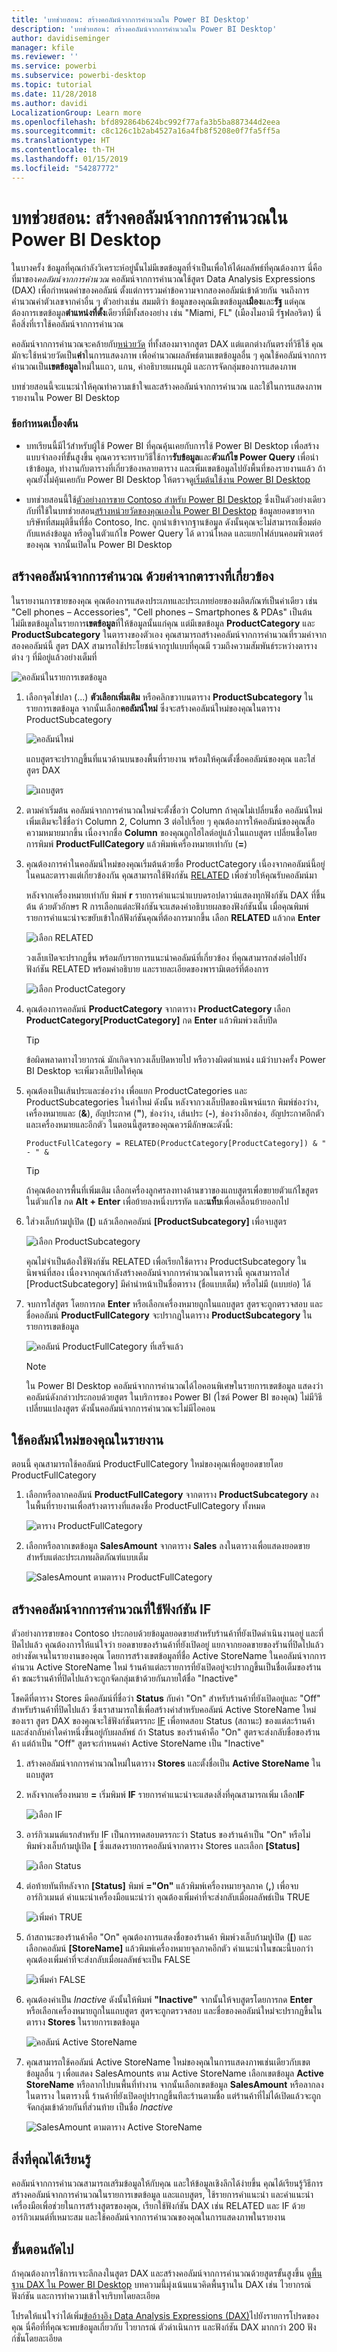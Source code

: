 ```yaml
---
title: 'บทช่วยสอน: สร้างคอลัมน์จากการคำนวณใน Power BI Desktop'
description: 'บทช่วยสอน: สร้างคอลัมน์จากการคำนวณใน Power BI Desktop'
author: davidiseminger
manager: kfile
ms.reviewer: ''
ms.service: powerbi
ms.subservice: powerbi-desktop
ms.topic: tutorial
ms.date: 11/28/2018
ms.author: davidi
LocalizationGroup: Learn more
ms.openlocfilehash: bfd892864b624bc992f77afa3b5ba887344d2eea
ms.sourcegitcommit: c8c126c1b2ab4527a16a4fb8f5208e0f7fa5ff5a
ms.translationtype: HT
ms.contentlocale: th-TH
ms.lasthandoff: 01/15/2019
ms.locfileid: "54287772"
---
```

# <a name="tutorial-create-calculated-columns-in-power-bi-desktop"></a>บทช่วยสอน: สร้างคอลัมน์จากการคำนวณใน Power BI Desktop

ในบางครั้ง ข้อมูลที่คุณกำลังวิเคราะห์อยู่นั้นไม่มีเขตข้อมูลที่จำเป็นเพื่อให้ได้ผลลัพธ์ที่คุณต้องการ นี่คือที่มาของ*คอลัมน์จากการคำนวณ* คอลัมน์จากการคำนวณใช้สูตร Data Analysis Expressions (DAX) เพื่อกำหนดค่าของคอลัมน์ ตั้งแต่การรวมค่าข้อความจากสองคอลัมน์เข้าด้วยกัน จนถึงการคำนวณค่าตัวเลขจากค่าอื่น ๆ ตัวอย่างเช่น สมมติว่า ข้อมูลของคุณมีเขตข้อมูล**เมือง**และ**รัฐ** แต่คุณต้องการเขตข้อมูล**ตำแหน่งที่ตั้ง**เดียวที่มีทั้งสองอย่าง เช่น "Miami, FL" (เมืองไมอามี รัฐฟลอริดา) นี่คือสิ่งที่เราใช้คอลัมน์จากการคำนวณ

คอลัมน์จากการคำนวณจะคล้ายกับ[หน่วยวัด](desktop-tutorial-create-measures.md) ที่ทั้งสองมาจากสูตร DAX แต่แตกต่างกันตรงที่วิธีใช้ คุณมักจะใช้หน่วยวัดเป็น**ค่า**ในการแสดงภาพ เพื่อคำนวณผลลัพธ์ตามเขตข้อมูลอื่น ๆ คุณใช้คอลัมน์จากการคำนวณเป็น**เขตข้อมูล**ใหม่ในแถว, แกน, คำอธิบายแผนภูมิ และการจัดกลุ่มของการแสดงภาพ

บทช่วยสอนนี้จะแนะนำให้คุณทำความเข้าใจและสร้างคอลัมน์จากการคำนวณ และใช้ในการแสดงภาพรายงานใน Power BI Desktop 

### <a name="prerequisites"></a>ข้อกำหนดเบื้องต้น
- บทเรียนนี้มีไว้สำหรับผู้ใช้ Power BI ที่คุณคุ้นเคยกับการใช้ Power BI Desktop เพื่อสร้างแบบจำลองที่ขั้นสูงขึ้น คุณควรจะทราบวิธีใช้การ**รับข้อมูล**และ**ตัวแก้ไข Power Query** เพื่อนำเข้าข้อมูล, ทำงานกับตารางที่เกี่ยวข้องหลายตาราง และเพิ่มเขตข้อมูลไปยังพื้นที่ของรายงานแล้ว ถ้าคุณยังไม่คุ้นเคยกับ Power BI Desktop ให้ตรวจดู[เริ่มต้นใช้งาน Power BI Desktop](desktop-getting-started.md)
  
- บทช่วยสอนนี้ใช้[ตัวอย่างการขาย Contoso สำหรับ Power BI Desktop](http://download.microsoft.com/download/4/6/A/46AB5E74-50F6-4761-8EDB-5AE077FD603C/Contoso%20Sales%20Sample%20for%20Power%20BI%20Desktop.zip) ซึ่งเป็นตัวอย่างเดียวกับที่ใช้ในบทช่วยสอน[สร้างหน่วยวัดของคุณเองใน Power BI Desktop](desktop-tutorial-create-measures.md) ข้อมูลยอดขายจากบริษัทที่สมมุติขึ้นที่ชื่อ Contoso, Inc. ถูกนำเข้าจากฐานข้อมูล ดังนั้นคุณจะไม่สามารถเชื่อมต่อกับแหล่งข้อมูล หรือดูในตัวแก้ไข Power Query ได้ ดาวน์โหลด และแยกไฟล์บนคอมพิวเตอร์ของคุณ จากนั้นเปิดใน Power BI Desktop

## <a name="create-a-calculated-column-with-values-from-related-tables"></a>สร้างคอลัมน์จากการคำนวณ ด้วยค่าจากตารางที่เกี่ยวข้อง

ในรายงานการขายของคุณ คุณต้องการแสดงประเภทและประเภทย่อยของผลิตภัณฑ์เป็นค่าเดียว เช่น "Cell phones – Accessories", "Cell phones – Smartphones & PDAs" เป็นต้น ไม่มีเขตข้อมูลในรายการ**เขตข้อมูล**ที่ให้ข้อมูลนั้นแก่คุณ แต่มีเขตข้อมูล **ProductCategory** และ **ProductSubcategory** ในตารางของตัวเอง คุณสามารถสร้างคอลัมน์จากการคำนวณที่รวมค่าจากสองคอลัมน์นี้ สูตร DAX สามารถใช้ประโยชน์จากรูปแบบที่คุณมี รวมถึงความสัมพันธ์ระหว่างตารางต่าง ๆ ที่มีอยู่แล้วอย่างเต็มที่ 

 ![คอลัมน์ในรายการเขตข้อมูล](media/desktop-tutorial-create-calculated-columns/create1.png)

1.  เลือกจุดไข่ปลา (...) **ตัวเลือกเพิ่มเติม** หรือคลิกขวาบนตาราง **ProductSubcategory** ในรายการเขตข้อมูล จากนั้นเลือก**คอลัมน์ใหม่** ซึ่งจะสร้างคอลัมน์ใหม่ของคุณในตาราง ProductSubcategory
    
    ![คอลัมน์ใหม่](media/desktop-tutorial-create-calculated-columns/create2.png)
    
    แถบสูตรจะปรากฏขึ้นที่แนวด้านบนของพื้นที่รายงาน พร้อมให้คุณตั้งชื่อคอลัมน์ของคุณ และใส่สูตร DAX
    
    ![แถบสูตร](media/desktop-tutorial-create-calculated-columns/create3.png)
    
2.  ตามค่าเริ่มต้น คอลัมน์จากการคำนวณใหม่จะตั้งชื่อว่า Column ถ้าคุณไม่เปลี่ยนชื่อ คอลัมน์ใหม่เพิ่มเติมจะใช้ชื่อว่า Column 2, Column 3 ต่อไปเรื่อย ๆ คุณต้องการให้คอลัมน์ของคุณสื่อความหมายมากขึ้น เนื่องจากชื่อ **Column** ของคุณถูกไฮไลต์อยู่แล้วในแถบสูตร เปลี่ยนชื่อโดยการพิมพ์ **ProductFullCategory** แล้วพิมพ์เครื่องหมายเท่ากับ (**=**)
    
3.  คุณต้องการค่าในคอลัมน์ใหม่ของคุณเริ่มต้นด้วยชื่อ ProductCategory เนื่องจากคอลัมน์นี้อยู่ในคนละตารางแต่เกี่ยวข้องกัน คุณสามารถใช้ฟังก์ชัน [RELATED](https://msdn.microsoft.com/library/ee634202.aspx) เพื่อช่วยให้คุณรับคอลัมน์มา
    
    หลังจากเครื่องหมายเท่ากับ พิมพ์ **r** รายการคำแนะนำแบบดรอปดาวน์แสดงทุกฟังก์ชัน DAX ที่ขึ้นต้น ด้วยตัวอักษร R การเลือกแต่ละฟังก์ชันจะแสดงคำอธิบายผลของฟังก์ชันนั้น เมื่อคุณพิมพ์ รายการคำแนะนำจะขยับเข้าใกล้ฟังก์ชันคุณที่ต้องการมากขึ้น เลือก **RELATED** แล้วกด **Enter**
    
    ![เลือก RELATED](media/desktop-tutorial-create-calculated-columns/create4.png)
    
    วงเล็บเปิดจะปรากฏขึ้น พร้อมกับรายการแนะนำคอลัมน์ที่เกี่ยวข้อง ที่คุณสามารถส่งต่อไปยังฟังก์ชัน RELATED พร้อมคำอธิบาย และรายละเอียดของพารามิเตอร์ที่ต้องการ 
    
    ![เลือก ProductCategory](media/desktop-tutorial-create-calculated-columns/create5.png)
    
4.  คุณต้องการคอลัมน์ **ProductCategory** จากตาราง **ProductCategory** เลือก **ProductCategory[ProductCategory]** กด **Enter** แล้วพิมพ์วงเล็บปิด
    
    > [!TIP]
    > ข้อผิดพลาดทางไวยากรณ์ มักเกิดจากวงเล็บปิดหายไป หรือวางผิดตำแหน่ง แม้ว่าบางครั้ง Power BI Desktop จะเพิ่มวงเล็บปิดให้คุณ
    
4. คุณต้องเป็นเส้นประและช่องว่าง เพื่อแยก ProductCategories และ ProductSubcategories ในค่าใหม่ ดังนั้น หลังจากวงเล็บปิดของนิพจน์แรก พิมพ์ช่องว่าง, เครื่องหมายและ (**&**), อัญประกาศ (**"**), ช่องว่าง, เส้นประ (**-**), ช่องว่างอีกช่อง, อัญประกาศอีกตัว และเครื่องหมายและอีกตัว ในตอนนี้สูตรของคุณควรมีลักษณะดังนี้:
    
    `ProductFullCategory = RELATED(ProductCategory[ProductCategory]) & " - " &`
    
    > [!TIP]
    > ถ้าคุณต้องการพื้นที่เพิ่มเติม เลือกเครื่องลูกศรลงทางด้านขวาของแถบสูตรเพื่อขยายตัวแก้ไขสูตร ในตัวแก้ไข กด **Alt + Enter** เพื่อย้ายลงหนึ่งบรรทัด และ**แท็บ**เพื่อเคลื่อนย้ายออกไป
    
5.  ใส่วงเล็บก้ามปูเปิด (**[**) แล้วเลือกคอลัมน์ **[ProductSubcategory]** เพื่อจบสูตร 
    
    ![เลือก ProductSubcategory](media/desktop-tutorial-create-calculated-columns/create6.png)
    
    คุณไม่จำเป็นต้องใช้ฟังก์ชัน RELATED เพื่อเรียกใช้ตาราง ProductSubcategory ในนิพจน์ที่สอง เนื่องจากคุณกำลังสร้างคอลัมน์จากการคำนวณในตารางนี้ คุณสามารถใส่ [ProductSubcategory] มีคำนำหน้าเป็นชื่อตาราง (ชื่อแบบเต็ม) หรือไม่มี (แบบย่อ) ได้
    
6.  จบการใส่สูตร โดยการกด **Enter** หรือเลือกเครื่องหมายถูกในแถบสูตร สูตรจะถูกตรวจสอบ และชื่อคอลัมน์ **ProductFullCategory** จะปรากฏในตาราง **ProductSubcategory** ในรายการเขตข้อมูล 
    
    ![คอลัมน์ ProductFullCategory ที่เสร็จแล้ว](media/desktop-tutorial-create-calculated-columns/create7.png)
    
    >[!NOTE]
    >ใน Power BI Desktop คอลัมน์จากการคำนวณได้ไอคอนพิเศษในรายการเขตข้อมูล แสดงว่าคอลัมน์ดังกล่าวประกอบด้วยสูตร ในบริการของ Power BI (ไซต์ Power BI ของคุณ) ไม่มีวิธีเปลี่ยนแปลงสูตร ดังนั้นคอลัมน์จากการคำนวณจะไม่มีไอคอน
    
## <a name="use-your-new-column-in-a-report"></a>ใช้คอลัมน์ใหม่ของคุณในรายงาน

ตอนนี้ คุณสามารถใช้คอลัมน์ ProductFullCategory ใหม่ของคุณเพื่อดูยอดขายโดย ProductFullCategory

1. เลือกหรือลากคอลัมน์ **ProductFullCategory** จากตาราง **ProductSubcategory** ลงในพื้นที่รายงานเพื่อสร้างตารางที่แสดงชื่อ ProductFullCategory ทั้งหมด
   
   ![ตาราง ProductFullCategory](media/desktop-tutorial-create-calculated-columns/vis1.png)
    
2. เลือกหรือลากเขตข้อมูล **SalesAmount** จากตาราง **Sales** ลงในตารางเพื่อแสดงยอดขายสำหรับแต่ละประเภทผลิตภัณฑ์แบบเต็ม
   
   ![SalesAmount ตามตาราง ProductFullCategory](media/desktop-tutorial-create-calculated-columns/vis2.png)
    
## <a name="create-a-calculated-column-that-uses-an-if-function"></a>สร้างคอลัมน์จากการคำนวณที่ใช้ฟังก์ชัน IF

ตัวอย่างการขายของ Contoso ประกอบด้วยข้อมูลยอดขายสำหรับร้านค้าที่ยังเปิดดำเนินงานอยู่ และที่ปิดไปแล้ว คุณต้องการให้แน่ใจว่า ยอดขายของร้านค้าที่ยังเปิดอยู่ แยกจากยอดขายของรัานที่ปิดไปแล้วอย่างชัดเจนในรายงานของคุณ โดยการสร้างเขตข้อมูลที่ชื่อ Active StoreName ในคอลัมน์จากการคำนวน Active StoreName ใหม่ ร้านค้าแต่ละรายการที่ยังเปิดอยู่จะปรากฏขึ้นเป็นชื่อเต็มของร้านค้า ขณะร้านค้าที่ปิดไปแล้วจะถูกจัดกลุ่มเข้าด้วยกันภายใต้ชื่อ "Inactive" 

โชคดีที่ตาราง Stores มีคอลัมน์ที่ชื่อว่า **Status** กับค่า "On" สำหรับร้านค้าที่ยังเปิดอยู่และ "Off" สำหรับร้านค้าที่ปิดไปแล้ว ซึ่งเราสามารถใช้เพื่อสร้างค่าสำหรับคอลัมน์ Active StoreName ใหม่ของเรา สูตร DAX ของคุณจะใช้ฟังก์ชันตรรกะ [IF](https://msdn.microsoft.com/library/ee634824.aspx) เพื่อทดสอบ Status (สถานะ) ของแต่ละร้านค้า และส่งกลับค่าใดค่าหนึ่งขึ้นอยู่กับผลลัพธ์ ถ้า Status ของร้านค้าคือ "On" สูตรจะส่งกลับชื่อของร้านค้า แต่ถ้าเป็น "Off" สูตรจะกำหนดค่า Active StoreName เป็น "Inactive" 


1.  สร้างคอลัมน์จากการคำนวณใหม่ในตาราง **Stores** และตั้งชื่อเป็น **Active StoreName** ในแถบสูตร
    
2.  หลังจากเครื่องหมาย **=** เริ่มพิมพ์ **IF** รายการคำแนะนำจะแสดงสิ่งที่คุณสามารถเพิ่ม เลือก**IF**
    
    ![เลือก IF](media/desktop-tutorial-create-calculated-columns/if1.png)
    
3.  อาร์กิวเมนต์แรกสำหรับ IF เป็นการทดสอบตรรกะว่า Status ของร้านค้าเป็น "On" หรือไม่ พิมพ์วงเล็บก้ามปูเปิด **[** ซึ่งแสดงรายการคอลัมน์จากตาราง Stores และเลือก **[Status]**
    
    ![เลือก Status](media/desktop-tutorial-create-calculated-columns/if2.png)
    
4.  ต่อท้ายทันทีหลังจาก **[Status]** พิมพ์ **="On"** แล้วพิมพ์เครื่องหมายจุลภาค (**,**) เพื่อจบอาร์กิวเมนต์ คำแนะนำเครื่องมือแนะนำว่า คุณต้องเพิ่มค่าที่จะส่งกลับเมื่อผลลัพธ์เป็น TRUE
    
    ![เพิ่มค่า TRUE](media/desktop-tutorial-create-calculated-columns/if3.png)
    
5.  ถ้าสถานะของร้านค้าคือ "On" คุณต้องการแสดงชื่อของร้านค้า พิมพ์วงเล็บก้ามปูเปิด (**[**) และเลือกคอลัมน์ **[StoreName]** แล้วพิมพ์เครื่องหมายจุลภาคอีกตัว คำแนะนำในขณะนี้บอกว่า คุณต้องเพิ่มค่าที่จะส่งกลับเมื่อผลลัพธ์จะเป็น FALSE 
    
    ![เพิ่มค่า FALSE](media/desktop-tutorial-create-calculated-columns/if4.png)
    
6.  คุณต้องค่าเป็น *Inactive* ดังนั้นให้พิมพ์ **"Inactive"** จากนั้นให้จบสูตรโดยการกด **Enter** หรือเลือกเครื่องหมายถูกในแถบสูตร สูตรจะถูกตรวจสอบ และชื่อของคอลัมน์ใหม่จะปรากฏขึ้นในตาราง **Stores** ในรายการเขตข้อมูล
    
    ![คอลัมน์ Active StoreName](media/desktop-tutorial-create-calculated-columns/if5.png)
    
8.  คุณสามารถใช้คอลัมน์ Active StoreName ใหม่ของคุณในการแสดงภาพเช่นเดียวกับเขตข้อมูลอื่น ๆ เพื่อแสดง SalesAmounts ตาม Active StoreName เลือกเขตข้อมูล **Active StoreName** หรือลากไปบนพื้นที่ทำงาน จากนั้นเลือกเขตข้อมูล **SalesAmount** หรือลากลงในตาราง ในตารางนี้ ร้านค้าที่ยังเปิดอยู่ปรากฏขึ้นทีละร้านตามชื่อ แต่ร้านค้าที่ไม่ได้เปิดแล้วจะถูกจัดกลุ่มเข้าด้วยกันที่ส่วนท้าย เป็นชื่อ *Inactive* 
    
    ![SalesAmount ตามตาราง Active StoreName](media/desktop-tutorial-create-calculated-columns/if6.png)
    
## <a name="what-youve-learned"></a>สิ่งที่คุณได้เรียนรู้
คอลัมน์จากการคำนวณสามารถเสริมข้อมูลให้กับคุณ และให้ข้อมูลเชิงลึกได้ง่ายขึ้น คุณได้เรียนรู้วิธีการสร้างคอลัมน์จากการคำนวณในรายการเขตข้อมูล และแถบสูตร, ใช้รายการคำแนะนำ และคำแนะนำเครื่องมือเพื่อช่วยในการสร้างสูตรของคุณ, เรียกใช้ฟังก์ชัน DAX เช่น RELATED และ IF ด้วยอาร์กิวเมนต์ที่เหมาะสม และใช้คอลัมน์จากการคำนวณของคุณในการแสดงภาพในรายงาน

## <a name="next-steps"></a>ขั้นตอนถัดไป
ถ้าคุณต้องการใช้การเจาะลึกลงในสูตร DAX และสร้างคอลัมน์จากการคำนวณด้วยสูตรขั้นสูงขึ้น ดู[พื้นฐาน DAX ใน Power BI Desktop](desktop-quickstart-learn-dax-basics.md) บทความนี้มุ่งเน้นแนวคิดพื้นฐานใน DAX เช่น ไวยากรณ์ ฟังก์ชัน และการทำความเข้าใจบริบทโดยละเอียด

โปรดให้แน่ใจว่าได้เพิ่ม[ข้ออ้างอิง Data Analysis Expressions (DAX)](https://msdn.microsoft.com/library/gg413422.aspx)ไปยังรายการโปรดของคุณ นี่คือที่ที่คุณจะพบข้อมูลเกี่ยวกับ ไวยากรณ์ ตัวดำเนินการ และฟังก์ชัน DAX มากกว่า 200 ฟังก์ชั่นโดยละเอียด

